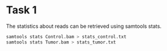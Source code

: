 # Task 1

The statistics about reads can be retrieved using samtools stats.

```bash
samtools stats Control.bam > stats_control.txt
samtools stats Tumor.bam > stats_tumor.txt
```
